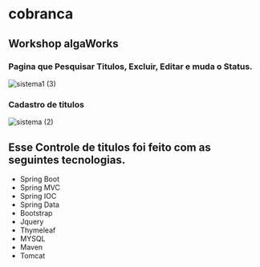 # cobranca
## Workshop algaWorks
### Pagina que Pesquisar Titulos, Excluir, Editar e muda o Status.

![sistema1 (3)](https://user-images.githubusercontent.com/49292826/85817780-51218880-b745-11ea-9c03-beb13a3f5c12.jpeg)
### Cadastro de titulos
![sistema (2)](https://user-images.githubusercontent.com/49292826/85817752-3a7b3180-b745-11ea-8e8e-228c2f1d2a0b.jpeg)
## Esse Controle de titulos foi feito com as seguintes tecnologias.
* Spring Boot
* Spring MVC
* Spring IOC
* Spring Data
* Bootstrap 
* Jquery
* Thymeleaf
* MYSQL
* Maven 
* Tomcat
